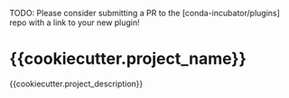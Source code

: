 TODO: Please consider submitting a PR to the [conda-incubator/plugins] repo with a link to your new plugin!

# {{cookiecutter.project_name}}

{{cookiecutter.project_description}}